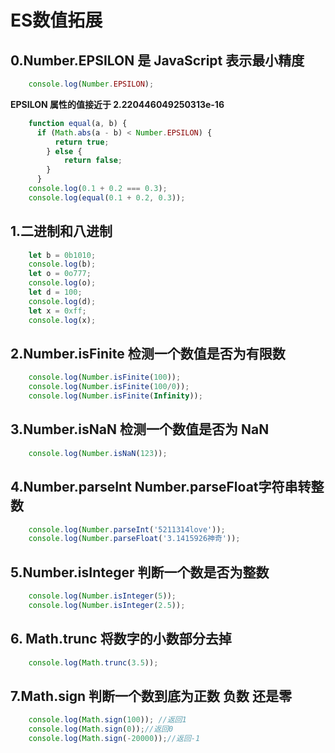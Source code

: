 # ES数值拓展

## 0.Number.EPSILON 是 JavaScript 表示最小精度

```js
    console.log(Number.EPSILON);
```

**EPSILON 属性的值接近于 2.220446049250313e-16**

```js
    function equal(a, b) {
      if (Math.abs(a - b) < Number.EPSILON) {
          return true;
        } else {
            return false;
        }
      }
    console.log(0.1 + 0.2 === 0.3);
    console.log(equal(0.1 + 0.2, 0.3));
```

## 1.二进制和八进制

```js
    let b = 0b1010;
    console.log(b);
    let o = 0o777;
    console.log(o);
    let d = 100;
    console.log(d);
    let x = 0xff;
    console.log(x);
```

## 2.Number.isFinite 检测一个数值是否为有限数

```js
    console.log(Number.isFinite(100));
    console.log(Number.isFinite(100/0));
    console.log(Number.isFinite(Infinity));
```
## 3.Number.isNaN 检测一个数值是否为 NaN

```js
    console.log(Number.isNaN(123));
```

## 4.Number.parseInt Number.parseFloat字符串转整数

```js
    console.log(Number.parseInt('5211314love'));
    console.log(Number.parseFloat('3.1415926神奇'));
```

## 5.Number.isInteger 判断一个数是否为整数

```js
    console.log(Number.isInteger(5));
    console.log(Number.isInteger(2.5));
```

## 6. Math.trunc 将数字的小数部分去掉

```js
    console.log(Math.trunc(3.5));
```

## 7.Math.sign 判断一个数到底为正数 负数 还是零

```js
    console.log(Math.sign(100)); //返回1
    console.log(Math.sign(0));//返回0
    console.log(Math.sign(-20000));//返回-1
```